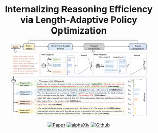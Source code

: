 <div align="center">


<h1 style="display: flex; justify-content: center; align-items: center; gap: 10px; margin: 0;">
Internalizing Reasoning Efficiency via Length-Adaptive Policy Optimization
</h1>
<p align="center"><em></em></p>

<div align="center">
  <img src="./figures/overview.png" alt="overview" style="width: 85%; height: auto;">
</div>


[![Paper](https://img.shields.io/badge/paper-A42C25?style=for-the-badge&logo=arxiv&logoColor=white)](http://arxiv.org/abs/#) [![alphaXiv](https://img.shields.io/badge/discussion-A42C25?style=for-the-badge&logo=arxiv&logoColor=white&color=blue
)](https://www.alphaxiv.org/abs/#) [![Github](https://img.shields.io/badge/LAPO-000000?style=for-the-badge&logo=github&logoColor=000&logoColor=white)](https://github.com/zju-real/LAPO)
